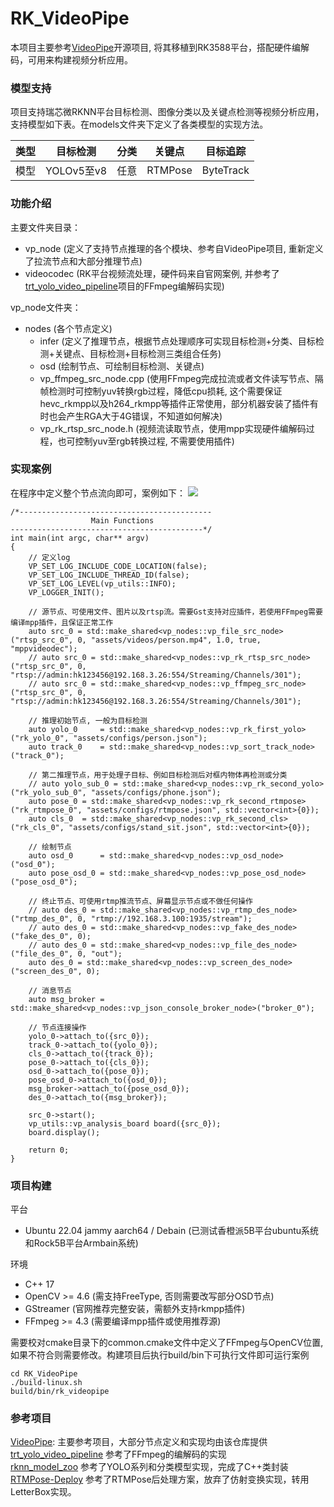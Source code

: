 # RK_VideoPipe
本项目主要参考[VideoPipe](https://github.com/sherlockchou86/VideoPipe.git)开源项目, 将其移植到RK3588平台，搭配硬件编解码，可用来构建视频分析应用。

### 模型支持

项目支持瑞芯微RKNN平台目标检测、图像分类以及关键点检测等视频分析应用，支持模型如下表。在models文件夹下定义了各类模型的实现方法。

| 类型 | 目标检测 | 分类 | 关键点 | 目标追踪 |
|:------|:------------:|:------------:|:------------:|:------------:|
| 模型 | YOLOv5至v8 | 任意 | RTMPose | ByteTrack |

### 功能介绍

主要文件夹目录：
- vp_node (定义了支持节点推理的各个模块、参考自VideoPipe项目, 重新定义了拉流节点和大部分推理节点)
- videocodec (RK平台视频流处理，硬件码来自官网案例, 并参考了[trt_yolo_video_pipeline](https://github.com/1461521844lijin/trt_yolo_video_pipeline.git)项目的FFmpeg编解码实现)
  
vp_node文件夹：
- nodes (各个节点定义)
  - infer (定义了推理节点，根据节点处理顺序可实现目标检测+分类、目标检测+关键点、目标检测+目标检测三类组合任务)
  - osd (绘制节点、可绘制目标检测、关键点)
  - vp_ffmpeg_src_node.cpp (使用FFmpeg完成拉流或者文件读写节点、隔帧检测时可控制yuv转换rgb过程，降低cpu损耗, 这个需要保证hevc_rkmpp以及h264_rkmpp等插件正常使用，部分机器安装了插件有时也会产生RGA大于4G错误，不知道如何解决)
  - vp_rk_rtsp_src_node.h  (视频流读取节点，使用mpp实现硬件编解码过程，也可控制yuv至rgb转换过程, 不需要使用插件)

### 实现案例

在程序中定义整个节点流向即可，案例如下：
![](./assets/sources/sample.png)
```
/*-------------------------------------------
                  Main Functions
-------------------------------------------*/
int main(int argc, char** argv) 
{
    // 定义log
    VP_SET_LOG_INCLUDE_CODE_LOCATION(false);
    VP_SET_LOG_INCLUDE_THREAD_ID(false);
    VP_SET_LOG_LEVEL(vp_utils::INFO);
    VP_LOGGER_INIT();

    // 源节点、可使用文件、图片以及rtsp流。需要Gst支持对应插件，若使用FFmpeg需要编译mpp插件，且保证正常工作
    auto src_0 = std::make_shared<vp_nodes::vp_file_src_node>("rtsp_src_0", 0, "assets/videos/person.mp4", 1.0, true, "mppvideodec");
    // auto src_0 = std::make_shared<vp_nodes::vp_rk_rtsp_src_node>("rtsp_src_0", 0, "rtsp://admin:hk123456@192.168.3.26:554/Streaming/Channels/301");
    // auto src_0 = std::make_shared<vp_nodes::vp_ffmpeg_src_node>("rtsp_src_0", 0, "rtsp://admin:hk123456@192.168.3.26:554/Streaming/Channels/301");

    // 推理初始节点, 一般为目标检测
    auto yolo_0     = std::make_shared<vp_nodes::vp_rk_first_yolo>("rk_yolo_0", "assets/configs/person.json");    
    auto track_0    = std::make_shared<vp_nodes::vp_sort_track_node>("track_0");

    // 第二推理节点，用于处理子目标、例如目标检测后对框内物体再检测或分类
    // auto yolo_sub_0 = std::make_shared<vp_nodes::vp_rk_second_yolo>("rk_yolo_sub_0", "assets/configs/phone.json");
    auto pose_0 = std::make_shared<vp_nodes::vp_rk_second_rtmpose>("rk_rtmpose_0", "assets/configs/rtmpose.json", std::vector<int>{0});
    auto cls_0  = std::make_shared<vp_nodes::vp_rk_second_cls>("rk_cls_0", "assets/configs/stand_sit.json", std::vector<int>{0});

    // 绘制节点    
    auto osd_0      = std::make_shared<vp_nodes::vp_osd_node>("osd_0");
    auto pose_osd_0 = std::make_shared<vp_nodes::vp_pose_osd_node>("pose_osd_0");

    // 终止节点、可使用rtmp推流节点、屏幕显示节点或不做任何操作
    // auto des_0 = std::make_shared<vp_nodes::vp_rtmp_des_node>("rtmp_des_0", 0, "rtmp://192.168.3.100:1935/stream");
    // auto des_0 = std::make_shared<vp_nodes::vp_fake_des_node>("fake_des_0", 0);
    // auto des_0 = std::make_shared<vp_nodes::vp_file_des_node>("file_des_0", 0, "out");
    auto des_0 = std::make_shared<vp_nodes::vp_screen_des_node>("screen_des_0", 0);

    // 消息节点
    auto msg_broker = std::make_shared<vp_nodes::vp_json_console_broker_node>("broker_0");

    // 节点连接操作
    yolo_0->attach_to({src_0});
    track_0->attach_to({yolo_0});
    cls_0->attach_to({track_0});
    pose_0->attach_to({cls_0});
    osd_0->attach_to({pose_0});
    pose_osd_0->attach_to({osd_0});
    msg_broker->attach_to({pose_osd_0});
    des_0->attach_to({msg_broker});

    src_0->start();
    vp_utils::vp_analysis_board board({src_0});
    board.display();

    return 0;
}
```

### 项目构建

平台
- Ubuntu 22.04 jammy aarch64 / Debain (已测试香橙派5B平台ubuntu系统和Rock5B平台Armbain系统)

环境
- C++ 17
- OpenCV >= 4.6 (需支持FreeType, 否则需要改写部分OSD节点)
- GStreamer (官网推荐完整安装，需额外支持rkmpp插件)
- FFmpeg >= 4.3 (需要编译mpp插件或使用推荐源)

需要校对cmake目录下的common.cmake文件中定义了FFmpeg与OpenCV位置, 如果不符合则需要修改。构建项目后执行build/bin下可执行文件即可运行案例
```
cd RK_VideoPipe
./build-linux.sh
build/bin/rk_videopipe
```

### 参考项目

[VideoPipe](https://github.com/sherlockchou86/VideoPipe.git): 主要参考项目，大部分节点定义和实现均由该仓库提供 \
[trt_yolo_video_pipeline](https://github.com/1461521844lijin/trt_yolo_video_pipeline.git) 参考了FFmpeg的编解码的实现 \
[rknn_model_zoo](https://github.com/airockchip/rknn_model_zoo) 参考了YOLO系列和分类模型实现，完成了C++类封装 \
[RTMPose-Deploy](https://github.com/HW140701/RTMPose-Deploy) 参考了RTMPose后处理方案，放弃了仿射变换实现，转用LetterBox实现。
